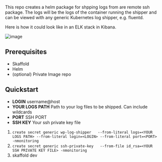 This repo creates a helm package for shpping logs from are remote ssh package. The logs will be the logs of the container running the shipper and can be viewed with any generic Kubernetes log shipper, e.g. fluentd. 

Here is how it could look like in an ELK stack in Kibana. 

![image](https://user-images.githubusercontent.com/73740780/112063149-3f98d000-8b61-11eb-96c8-78846eb7574e.png)



## Prerequisites
- Skaffold 
- Helm
- (optional) Private Image repo 


## Quickstart

- **LOGIN** username@host
- **YOUR LOGS PATH** Path to your log files to be shipped. Can include wildcards
- **PORT** SSH PORT 
- **SSH KEY** Your ssh private key file

1. `create secret generic wp-log-shipper   --from-literal logs=<YOUR LOGS PATH> --from-literal login=<LOGIN> --from-literal port=<PORT> -nmonitoring`
2. `create secret generic ssh-private-key   --from-file id_rsa=<YOUR SSH PRIVATE KEY FILE> -nmonitoring`
3. skaffold dev
